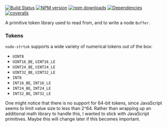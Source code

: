 [![Build Status](https://travis-ci.org/Borewit/token-types.svg?branch=master)](https://travis-ci.org/Borewit/token-types)
[![NPM version](https://badge.fury.io/js/token-types.svg)](https://npmjs.org/package/token-types)
[![npm downloads](http://img.shields.io/npm/dm/token-types.svg)](https://npmjs.org/package/token-types)
[![Dependencies](https://david-dm.org/Borewit/token-types.svg)](https://github.com/Borewit/token-types)
[![coveralls](https://coveralls.io/repos/github/Borewit/token-types/badge.svg?branch=master)](https://coveralls.io/github/Borewit/token-types?branch=master)

A primitive token library used to read from, and to write a node `Buffer`.

### Tokens

`node-strtok` supports a wide variety of numerical tokens out of the box:

* `UINT8`
* `UINT16_BE`, `UINT16_LE`
* `UINT24_BE`, `UINT24_LE`
* `UINT32_BE`, `UINT32_LE`
* `INT8`
* `INT16_BE`, `INT16_LE`
* `INT24_BE`, `INT24_LE`
* `INT32_BE`, `INT32_LE`

One might notice that there is no support for 64-bit tokens, since JavaScript
seems to limit value size to less than 2^64. Rather than wrapping up an
additional math library to handle this, I wanted to stick with JavaScript
primitives. Maybe this will change later if this becomes important.
      
[npm-url]: https://npmjs.org/package/token-types
[npm-image]: https://badge.fury.io/js/token-types.svg
[npm-downloads-image]: http://img.shields.io/npm/dm/token-types.svg

[travis-url]: https://travis-ci.org/Borewit/token-types
[travis-image]: https://api.travis-ci.org/Borewit/token-types.svg?branch=master

[coveralls-url]: https://coveralls.io/github/Borewit/token-types?branch=master
[coveralls-image]: https://coveralls.io/repos/github/Borewit/token-types/badge.svg?branch=master